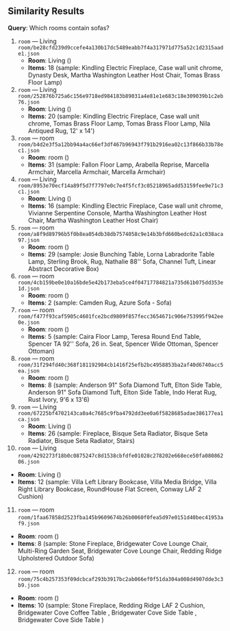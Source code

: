 ## Similarity Results

**Query**: Which rooms contain sofas?

1. `room` — Living  
`room/be28cfd239d9ccefe4a130b17dc5489eabb7f4a317971d775a52c1d2315aade1.json`
   - **Room**: Living ()
   - **Items**: 18  (sample: Kindling Electric Fireplace, Case wall unit chrome, Dynasty Desk, Martha Washington Leather Host Chair, Tomas Brass Floor Lamp)
2. `room` — Living  
`room/252876b725a6c156e9718ed984183b89031a4e81e1e683c18e309039b1c2eb76.json`
   - **Room**: Living ()
   - **Items**: 20  (sample: Kindling Electric Fireplace, Case wall unit chrome, Tomas Brass Floor Lamp, Tomas Brass Floor Lamp, Nila Antiqued Rug, 12' x 14')
3. `room` — room  
`room/b4d2e3f5a12bb94a4ac66ef3df467b96943f791b2916ea02c13f866b33b78ec1.json`
   - **Room**: room ()
   - **Items**: 31  (sample: Fallon Floor Lamp, Arabella Reprise, Marcella Armchair, Marcella Armchair, Marcella Armchair)
4. `room` — Living  
`room/8953e70ecf14a89f5d7f7797e0c7e4f5fcf3c05218965add53159fee9e71c3c1.json`
   - **Room**: Living ()
   - **Items**: 16  (sample: Kindling Electric Fireplace, Case wall unit chrome, Vivianne Serpentine Console, Martha Washington Leather Host Chair, Martha Washington Leather Host Chair)
5. `room` — room  
`room/a8f9d89796b5f0b8ea054db38db7574058c9e14b3bfd660bedc62a1c038aca97.json`
   - **Room**: room ()
   - **Items**: 29  (sample: Josie Bunching Table, Lorna Labradorite Table Lamp, Sterling Brook, Rug, Nathalie 88'' Sofa, Channel Tuft, Linear Abstract Decorative  Box)
6. `room` — room  
`room/4cb159be0e10a16bde5e42b173eba5ce4f04717784821a735d61b075dd353e1d.json`
   - **Room**: room ()
   - **Items**: 2  (sample: Camden Rug, Azure Sofa - Sofa)
7. `room` — room  
`room/f477f93caf5905c4601fce2bcd9809f857fecc3654671c906e753995f942ee0e.json`
   - **Room**: room ()
   - **Items**: 5  (sample: Caira Floor Lamp, Teresa Round End Table, Spencer TA 92'' Sofa, 26 in. Seat, Spencer Wide Ottoman, Spencer Ottoman)
8. `room` — room  
`room/31f294fd40c368f181192984cb1416f25efb2bc4958853ba2af40d6740acc5ea.json`
   - **Room**: room ()
   - **Items**: 8  (sample: Anderson 91" Sofa Diamond Tuft, Elton Side Table, Anderson 91" Sofa Diamond Tuft, Elton Side Table, Indo Herat Rug, Rust Ivory, 9'6 x 13'6)
9. `room` — Living  
`room/67225bf4702143ca0a4c7685c9fba4792dd3ee0a6f5828685adae386177ea1ca.json`
   - **Room**: Living ()
   - **Items**: 26  (sample: Fireplace, Bisque Seta Radiator, Bisque Seta Radiator, Bisque Seta Radiator, Stairs)
10. `room` — Living  
`room/4292273f18b0c0875247c8d1538cbfdfe01028c278202e668ece50fa08086206.json`
   - **Room**: Living ()
   - **Items**: 12  (sample: Villa Left Library Bookcase, Villa Media Bridge, Villa Right Library Bookcase, RoundHouse Flat Screen, Conway LAF 2 Cushion)
11. `room` — room  
`room/1faa67858d2523fba145b9609674b26b0060f0fea5d97e0151d40bec41953af9.json`
   - **Room**: room ()
   - **Items**: 8  (sample: Stone Fireplace, Bridgewater Cove Lounge Chair, Multi-Ring Garden Seat, Bridgewater Cove Lounge Chair, Redding Ridge Upholstered Outdoor Sofa)
12. `room` — room  
`room/75c4b257353f09dcbcaf293b3917bc2ab066ef0f51da304a008d4907dde3c3b9.json`
   - **Room**: room ()
   - **Items**: 10  (sample: Stone Fireplace, Redding Ridge LAF 2 Cushion, Bridgewater Cove Coffee Table , Bridgewater Cove Side Table , Bridgewater Cove Side Table )
